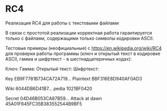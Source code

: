 # RC4
Реализация RC4 для работы с текстовыми файлами

В связи с простотой реализации корректная работа гарантируется только с файлами, содержащими только символы кодировки ASCII.


Тестовые примеры (неофициальные) с https://en.wikipedia.org/wiki/RC4 для проверки работы программы 
(ключ и открытый текст в кодировке ASCII, гамма и шифртекст - в шестнадцатеричных кодах):

Ключ:                Гамма:                         Открытый текст:                 Шифртекст:

Key                  EB9F7781B734CA72A719...        Plaintext                       BBF316E8D940AF0AD3

Wiki                 6044DB6D41B7...                pedia                           1021BF0420

Secret               04D46B053CA87B59...            Attack at dawn                  45A01F645FC35B383552544B9BF5
